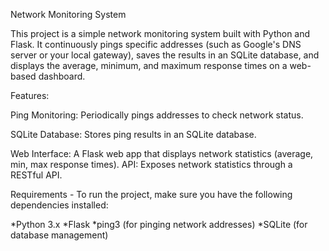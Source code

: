 Network Monitoring System

This project is a simple network monitoring system built with Python and Flask. It continuously pings specific addresses (such as Google's DNS server or your local gateway), saves the results in an SQLite database, and displays the average, minimum, and maximum response times on a web-based dashboard.

Features:

Ping Monitoring: Periodically pings addresses to check network status.

SQLite Database: Stores ping results in an SQLite database.

Web Interface: A Flask web app that displays network statistics (average, min, max response times).
API: Exposes network statistics through a RESTful API.

Requirements -
To run the project, make sure you have the following dependencies installed:

*Python 3.x
*Flask
*ping3 (for pinging network addresses)
*SQLite (for database management)
